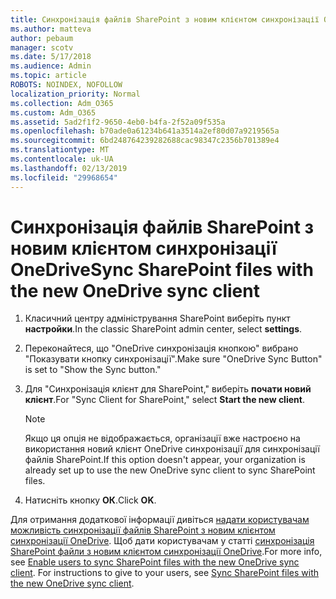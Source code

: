 ```yaml
---
title: Синхронізація файлів SharePoint з новим клієнтом синхронізації OneDrive
ms.author: matteva
author: pebaum
manager: scotv
ms.date: 5/17/2018
ms.audience: Admin
ms.topic: article
ROBOTS: NOINDEX, NOFOLLOW
localization_priority: Normal
ms.collection: Adm_O365
ms.custom: Adm_O365
ms.assetid: 5ad2f1f2-9650-4eb0-b4fa-2f52a09f535a
ms.openlocfilehash: b70ade0a61234b641a3514a2ef80d07a9219565a
ms.sourcegitcommit: 6bd248764239282688cac98347c2356b701389e4
ms.translationtype: MT
ms.contentlocale: uk-UA
ms.lasthandoff: 02/13/2019
ms.locfileid: "29968654"
---
```

# <a name="sync-sharepoint-files-with-the-new-onedrive-sync-client"></a><span data-ttu-id="c10a3-102">Синхронізація файлів SharePoint з новим клієнтом синхронізації OneDrive</span><span class="sxs-lookup"><span data-stu-id="c10a3-102">Sync SharePoint files with the new OneDrive sync client</span></span>

1. <span data-ttu-id="c10a3-103">Класичний центру адміністрування SharePoint виберіть пункт **настройки**.</span><span class="sxs-lookup"><span data-stu-id="c10a3-103">In the classic SharePoint admin center, select **settings**.</span></span>
    
2. <span data-ttu-id="c10a3-104">Переконайтеся, що "OneDrive синхронізація кнопкою" вибрано "Показувати кнопку синхронізації".</span><span class="sxs-lookup"><span data-stu-id="c10a3-104">Make sure "OneDrive Sync Button" is set to "Show the Sync button."</span></span>
    
3. <span data-ttu-id="c10a3-105">Для "Синхронізація клієнт для SharePoint," виберіть **почати новий клієнт**.</span><span class="sxs-lookup"><span data-stu-id="c10a3-105">For "Sync Client for SharePoint," select **Start the new client**.</span></span>
    
    > [!NOTE]
    > <span data-ttu-id="c10a3-106">Якщо ця опція не відображається, організації вже настроєно на використання новий клієнт OneDrive синхронізації для синхронізації файлів SharePoint.</span><span class="sxs-lookup"><span data-stu-id="c10a3-106">If this option doesn't appear, your organization is already set up to use the new OneDrive sync client to sync SharePoint files.</span></span> 
  
4. <span data-ttu-id="c10a3-107">Натисніть кнопку **ОК**.</span><span class="sxs-lookup"><span data-stu-id="c10a3-107">Click **OK**.</span></span>
    
<span data-ttu-id="c10a3-p101">Для отримання додаткової інформації дивіться [надати користувачам можливість синхронізації файлів SharePoint з новим клієнтом синхронізації OneDrive](https://go.microsoft.com/fwlink/?linkid=866433). Щоб дати користувачам у статті [синхронізація SharePoint файли з новим клієнтом синхронізації OneDrive](https://go.microsoft.com/fwlink/?linkid=866427).</span><span class="sxs-lookup"><span data-stu-id="c10a3-p101">For more info, see [Enable users to sync SharePoint files with the new OneDrive sync client](https://go.microsoft.com/fwlink/?linkid=866433). For instructions to give to your users, see [Sync SharePoint files with the new OneDrive sync client](https://go.microsoft.com/fwlink/?linkid=866427).</span></span>
  

